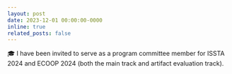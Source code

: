 ```yaml
---
layout: post
date: 2023-12-01 00:00:00-0000
inline: true
related_posts: false
---
```


:mortar_board: I have been invited to serve as a program committee member for ISSTA 2024 and ECOOP 2024 (both the main track and artifact evaluation track).